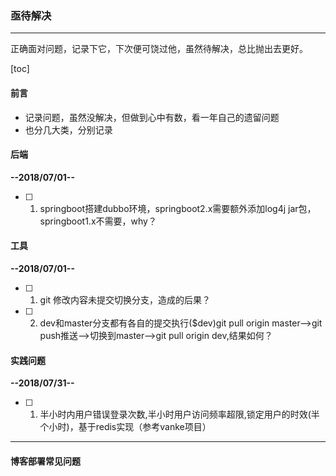### 亟待解决

---

正确面对问题，记录下它，下次便可饶过他，虽然待解决，总比抛出去更好。

<!--more-->

[toc]

#### 前言

- 记录问题，虽然没解决，但做到心中有数，看一年自己的遗留问题
- 也分几大类，分别记录

#### 后端

**--2018/07/01--**
- [ ] 1. springboot搭建dubbo环境，springboot2.x需要额外添加log4j jar包，springboot1.x不需要，why？

#### 工具

**--2018/07/01--**
- [ ] 1. git 修改内容未提交切换分支，造成的后果？
- [ ] 2. dev和master分支都有各自的提交执行($dev)git pull origin master-->git push推送-->切换到master-->git pull origin dev,结果如何？

#### 实践问题

**--2018/07/31--**
- [ ] 1. 半小时内用户错误登录次数,半小时用户访问频率超限,锁定用户的时效(半个小时)，基于redis实现（参考vanke项目）

---

#### 博客部署常见问题
